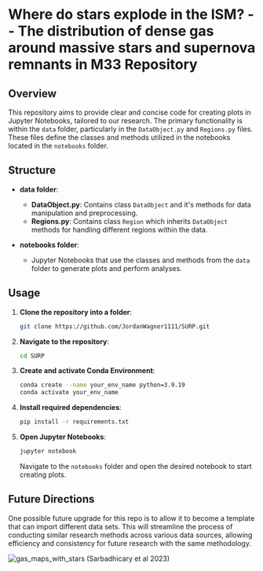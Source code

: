 # Where do stars explode in the ISM? -- The distribution of dense gas around massive stars and supernova remnants in M33 Repository

## Overview

This repository aims to provide clear and concise code for creating plots in Jupyter Notebooks, tailored to our research. The primary functionality is within the `data` folder, particularly in the `DataObject.py` and `Regions.py` files. These files define the classes and methods utilized in the notebooks located in the `notebooks` folder.

## Structure

- **data folder**:
  - **DataObject.py**: Contains class `DataObject` and it's methods for data manipulation and preprocessing.
  - **Regions.py**: Contains class `Region` which inherits `DataObject` methods for handling different regions within the data.

- **notebooks folder**:
  - Jupyter Notebooks that use the classes and methods from the `data` folder to generate plots and perform analyses.

## Usage

1. **Clone the repository into a folder**:
    ```bash
    git clone https://github.com/JordanWagner1111/SURP.git
    ```

2. **Navigate to the repository**:
    ```bash
    cd SURP
    ```
3. **Create and activate Conda Environment**:
    ```bash
    conda create --name your_env_name python=3.9.19
    conda activate your_env_name
    ```
4. **Install required dependencies**:
    ```bash
    pip install -r requirements.txt
    ```

5. **Open Jupyter Notebooks**:
    ```bash
    jupyter notebook
    ```
   Navigate to the `notebooks` folder and open the desired notebook to start creating plots.

## Future Directions

One possible future upgrade for this repo is to allow it to become a template that can import different data sets. This will streamline the process of conducting similar research methods across various data sources, allowing efficiency and consistency for future research with the same methodology.

![gas_maps_with_stars](https://github.com/JordanWagner1111/SURP/assets/105239335/8de5378a-a641-467c-b564-d347731c9b09)
(Sarbadhicary et al 2023)
